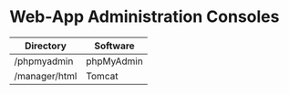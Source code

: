 # Web-App Administration Consoles

Directory | Software
--- | ---
/phpmyadmin | phpMyAdmin
/manager/html | Tomcat